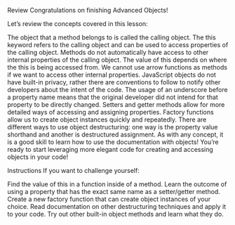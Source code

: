 Review
Congratulations on finishing Advanced Objects!

Let’s review the concepts covered in this lesson:

The object that a method belongs to is called the calling object.
The this keyword refers to the calling object and can be used to access properties of the calling object.
Methods do not automatically have access to other internal properties of the calling object.
The value of this depends on where the this is being accessed from.
We cannot use arrow functions as methods if we want to access other internal properties.
JavaScript objects do not have built-in privacy, rather there are conventions to follow to notify other developers about the intent of the code.
The usage of an underscore before a property name means that the original developer did not intend for that property to be directly changed.
Setters and getter methods allow for more detailed ways of accessing and assigning properties.
Factory functions allow us to create object instances quickly and repeatedly.
There are different ways to use object destructuring: one way is the property value shorthand and another is destructured assignment.
As with any concept, it is a good skill to learn how to use the documentation with objects!
You’re ready to start leveraging more elegant code for creating and accessing objects in your code!

Instructions
If you want to challenge yourself:

Find the value of this in a function inside of a method.
Learn the outcome of using a property that has the exact same name as a setter/getter method.
Create a new factory function that can create object instances of your choice.
Read documentation on other destructuring techniques and apply it to your code.
Try out other built-in object methods and learn what they do.
